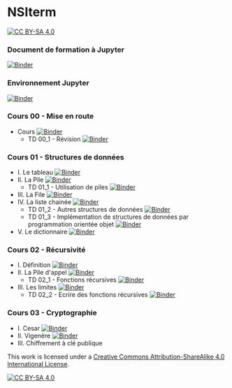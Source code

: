 # NSIterm
[![CC BY-SA 4.0][cc-by-sa-shield]][cc-by-sa]




### Document de formation à Jupyter
[![Binder](https://mybinder.org/badge_logo.svg)](https://mybinder.org/v2/gh/Vynokris/NSIterm/master?filepath=presentation.ipynb)

### Environnement Jupyter
[![Binder](https://mybinder.org/badge_logo.svg)](https://mybinder.org/v2/gh/Vynokris/NSIterm/master?urlpath=apps/environnement.ipynb)

### Cours 00 - Mise en route
* Cours [![Binder](https://mybinder.org/badge_logo.svg)](https://mybinder.org/v2/gh/Vynokris/NSIterm/master?filepath=cours_00.ipynb)
     * TD 00_1 - Révision [![Binder](https://mybinder.org/badge_logo.svg)](https://mybinder.org/v2/gh/Vynokris/NSIterm/master?filepath=TD_00_1.ipynb)

### Cours 01 - Structures de données
* I. Le tableau [![Binder](https://mybinder.org/badge_logo.svg)](https://mybinder.org/v2/gh/Vynokris/NSIterm/master?filepath=cours_01.ipynb)
* II. La Pile [![Binder](https://mybinder.org/badge_logo.svg)](https://mybinder.org/v2/gh/Vynokris/NSIterm/master?filepath=cours_01_1.ipynb)
    * TD 01_1 - Utilisation de piles [![Binder](https://mybinder.org/badge_logo.svg)](https://mybinder.org/v2/gh/Vynokris/NSIterm/master?filepath=TD_01_1.ipynb)
* III. La File [![Binder](https://mybinder.org/badge_logo.svg)](https://mybinder.org/v2/gh/Vynokris/NSIterm/master?filepath=cours_01_2.ipynb)
* IV. La liste chainée [![Binder](https://mybinder.org/badge_logo.svg)](https://mybinder.org/v2/gh/Vynokris/NSIterm/master?filepath=cours_01_3.ipynb)
    * TD 01_2 - Autres structures de données [![Binder](https://mybinder.org/badge_logo.svg)](https://mybinder.org/v2/gh/Vynokris/NSIterm/master?filepath=TD_01_2.ipynb)
    * TD 01_3 - Implémentation de structures de données par programmation orientée objet [![Binder](https://mybinder.org/badge_logo.svg)](https://mybinder.org/v2/gh/Vynokris/NSIterm/master?filepath=TD_01_3.ipynb)
* V. Le dictionnaire [![Binder](https://mybinder.org/badge_logo.svg)](https://mybinder.org/v2/gh/Vynokris/NSIterm/master?filepath=cours_01_4.ipynb)

### Cours 02 - Récursivité
* I. Définition [![Binder](https://mybinder.org/badge_logo.svg)](https://mybinder.org/v2/gh/Vynokris/NSIterm/master?filepath=cours_02.ipynb)
* II. La Pile d'appel [![Binder](https://mybinder.org/badge_logo.svg)](https://mybinder.org/v2/gh/Vynokris/NSIterm/master?filepath=cours_02_2.ipynb)
    * TD 02_1 - Fonctions récursives [![Binder](https://mybinder.org/badge_logo.svg)](https://mybinder.org/v2/gh/Vynokris/NSIterm/master?filepath=TD_02_1.ipynb)
* III. Les limites [![Binder](https://mybinder.org/badge_logo.svg)](https://mybinder.org/v2/gh/Vynokris/NSIterm/master?filepath=cours_02_3.ipynb)
    * TD 02_2 - Ecrire des fonctions récursives [![Binder](https://mybinder.org/badge_logo.svg)](https://mybinder.org/v2/gh/Vynokris/NSIterm/master?filepath=TD_02_2.ipynb)
    
### Cours 03 - Cryptographie
* I. Cesar [![Binder](https://mybinder.org/badge_logo.svg)](https://mybinder.org/v2/gh/Vynokris/NSIterm/master?filepath=cours_03_1.ipynb)
* II. Vigenère [![Binder](https://mybinder.org/badge_logo.svg)](https://mybinder.org/v2/gh/Vynokris/NSIterm/master?filepath=cours_03_2.ipynb)
* III. Chiffrement à clé publique 

This work is licensed under a
[Creative Commons Attribution-ShareAlike 4.0 International License][cc-by-sa].

[![CC BY-SA 4.0][cc-by-sa-image]][cc-by-sa]

[cc-by-sa]: http://creativecommons.org/licenses/by-sa/4.0/
[cc-by-sa-image]: https://licensebuttons.net/l/by-sa/4.0/88x31.png
[cc-by-sa-shield]: https://img.shields.io/badge/License-CC%20BY--SA%204.0-lightgrey.svg
